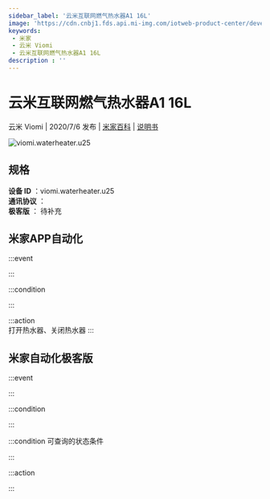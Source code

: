 ```yaml
---
sidebar_label: '云米互联网燃气热水器A1 16L'
image: 'https://cdn.cnbj1.fds.api.mi-img.com/iotweb-product-center/developer_1590559290818I0pAWzy8.png?GalaxyAccessKeyId=AKVGLQWBOVIRQ3XLEW&Expires=9223372036854775807&Signature=c1Syx+s+uazlc8wgOLmiTUPMEcw='
keywords: 
 - 米家
 - 云米 Viomi
 - 云米互联网燃气热水器A1 16L
description : ''
---
```

# 云米互联网燃气热水器A1 16L

云米 Viomi | 2020/7/6 发布 | [米家百科](https://home.mi.com/webapp/content/baike/product/index.html?model=viomi.waterheater.u25) | [说明书](https://home.mi.com/views/introduction.html?model=viomi.waterheater.u25&region=cn)

![viomi.waterheater.u25](https://cdn.cnbj1.fds.api.mi-img.com/iotweb-product-center/developer_1590559290818I0pAWzy8.png?GalaxyAccessKeyId=AKVGLQWBOVIRQ3XLEW&Expires=9223372036854775807&Signature=c1Syx+s+uazlc8wgOLmiTUPMEcw=)

## 规格  
> 
**设备 ID** ：viomi.waterheater.u25  
**通讯协议** ：  
**极客版**  ： 待补充 


## 米家APP自动化  

:::event  

:::

:::condition  

:::

:::action   
打开热水器、关闭热水器
:::

## 米家自动化极客版  

:::event  

:::

:::condition  

:::

:::condition 可查询的状态条件  

:::

:::action  

:::

        
